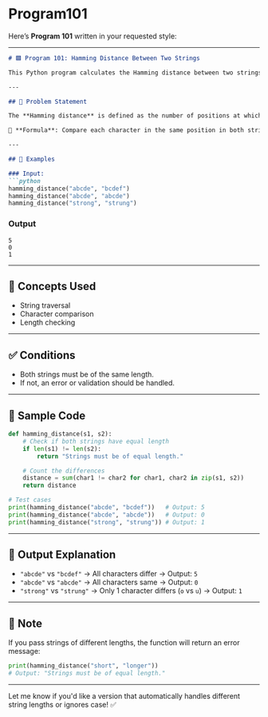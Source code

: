 # Program101
Here’s **Program 101** written in your requested style:

---

```markdown
# 🟩 Program 101: Hamming Distance Between Two Strings

This Python program calculates the Hamming distance between two strings of equal length.

---

## 📌 Problem Statement

The **Hamming distance** is defined as the number of positions at which the corresponding characters of two strings are different.

🧠 **Formula**: Compare each character in the same position in both strings and count how many are different.

---

## 🧪 Examples

### Input:
```python
hamming_distance("abcde", "bcdef")
hamming_distance("abcde", "abcde")
hamming_distance("strong", "strung")
```

### Output

```
5
0
1
```

---

## 🧠 Concepts Used

- String traversal
- Character comparison
- Length checking

---

## ✅ Conditions

- Both strings must be of the same length.
- If not, an error or validation should be handled.

---

## 🧪 Sample Code

```python
def hamming_distance(s1, s2):
    # Check if both strings have equal length
    if len(s1) != len(s2):
        return "Strings must be of equal length."

    # Count the differences
    distance = sum(char1 != char2 for char1, char2 in zip(s1, s2))
    return distance

# Test cases
print(hamming_distance("abcde", "bcdef"))   # Output: 5
print(hamming_distance("abcde", "abcde"))   # Output: 0
print(hamming_distance("strong", "strung")) # Output: 1
```

---

## 🎯 Output Explanation

- `"abcde"` vs `"bcdef"` → All characters differ → Output: `5`
- `"abcde"` vs `"abcde"` → All characters same → Output: `0`
- `"strong"` vs `"strung"` → Only 1 character differs (`o` vs `u`) → Output: `1`

---

## 📘 Note

If you pass strings of different lengths, the function will return an error message:

```python
print(hamming_distance("short", "longer"))
# Output: "Strings must be of equal length."
```

---

Let me know if you'd like a version that automatically handles different string lengths or ignores case! ✅

```
